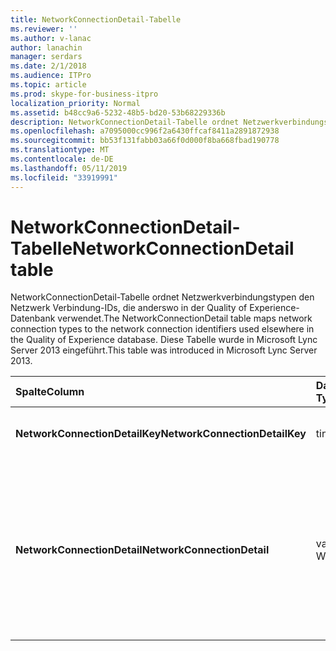 ```yaml
---
title: NetworkConnectionDetail-Tabelle
ms.reviewer: ''
ms.author: v-lanac
author: lanachin
manager: serdars
ms.date: 2/1/2018
ms.audience: ITPro
ms.topic: article
ms.prod: skype-for-business-itpro
localization_priority: Normal
ms.assetid: b48cc9a6-5232-48b5-bd20-53b68229336b
description: NetworkConnectionDetail-Tabelle ordnet Netzwerkverbindungstypen den Netzwerk Verbindung-IDs, die anderswo in der Quality of Experience-Datenbank verwendet. Diese Tabelle wurde in Microsoft Lync Server 2013 eingeführt.
ms.openlocfilehash: a7095000cc996f2a6430ffcaf8411a2891872938
ms.sourcegitcommit: bb53f131fabb03a66f0d000f8ba668fbad190778
ms.translationtype: MT
ms.contentlocale: de-DE
ms.lasthandoff: 05/11/2019
ms.locfileid: "33919991"
---
```

# <a name="networkconnectiondetail-table"></a><span data-ttu-id="f8d1a-104">NetworkConnectionDetail-Tabelle</span><span class="sxs-lookup"><span data-stu-id="f8d1a-104">NetworkConnectionDetail table</span></span>
 
<span data-ttu-id="f8d1a-105">NetworkConnectionDetail-Tabelle ordnet Netzwerkverbindungstypen den Netzwerk Verbindung-IDs, die anderswo in der Quality of Experience-Datenbank verwendet.</span><span class="sxs-lookup"><span data-stu-id="f8d1a-105">The NetworkConnectionDetail table maps network connection types to the network connection identifiers used elsewhere in the Quality of Experience database.</span></span> <span data-ttu-id="f8d1a-106">Diese Tabelle wurde in Microsoft Lync Server 2013 eingeführt.</span><span class="sxs-lookup"><span data-stu-id="f8d1a-106">This table was introduced in Microsoft Lync Server 2013.</span></span>
  
|<span data-ttu-id="f8d1a-107">**Spalte**</span><span class="sxs-lookup"><span data-stu-id="f8d1a-107">**Column**</span></span>|<span data-ttu-id="f8d1a-108">**Datentyp**</span><span class="sxs-lookup"><span data-stu-id="f8d1a-108">**Data Type**</span></span>|<span data-ttu-id="f8d1a-109">**Schlüssel/Index**</span><span class="sxs-lookup"><span data-stu-id="f8d1a-109">**Key/Index**</span></span>|<span data-ttu-id="f8d1a-110">**Details**</span><span class="sxs-lookup"><span data-stu-id="f8d1a-110">**Details**</span></span>|
|:-----|:-----|:-----|:-----|
|<span data-ttu-id="f8d1a-111">**NetworkConnectionDetailKey**</span><span class="sxs-lookup"><span data-stu-id="f8d1a-111">**NetworkConnectionDetailKey**</span></span> <br/> |<span data-ttu-id="f8d1a-112">tinyint</span><span class="sxs-lookup"><span data-stu-id="f8d1a-112">tinyint</span></span>  <br/> |<span data-ttu-id="f8d1a-113">Primary</span><span class="sxs-lookup"><span data-stu-id="f8d1a-113">Primary</span></span>  <br/> |<span data-ttu-id="f8d1a-114">Eindeutiger Bezeichner für den Netzwerkverbindungstyp.</span><span class="sxs-lookup"><span data-stu-id="f8d1a-114">Unique identifier for the network connection type.</span></span>  <br/> |
|<span data-ttu-id="f8d1a-115">**NetworkConnectionDetail**</span><span class="sxs-lookup"><span data-stu-id="f8d1a-115">**NetworkConnectionDetail**</span></span> <br/> |<span data-ttu-id="f8d1a-116">varchar(256)-Wert</span><span class="sxs-lookup"><span data-stu-id="f8d1a-116">varchar(256)</span></span>  <br/> |<span data-ttu-id="f8d1a-117">Eindeutige</span><span class="sxs-lookup"><span data-stu-id="f8d1a-117">Unique</span></span>  <br/> |<span data-ttu-id="f8d1a-118">Typ der Netzwerkverbindung, die die NetworkConnectionDetailKey entspricht.</span><span class="sxs-lookup"><span data-stu-id="f8d1a-118">Network connection type that corresponds to the NetworkConnectionDetailKey.</span></span> <span data-ttu-id="f8d1a-119">Gültige Werte sind:</span><span class="sxs-lookup"><span data-stu-id="f8d1a-119">Allowed values are:</span></span>  <br/> <span data-ttu-id="f8d1a-120">0 – verkabelt</span><span class="sxs-lookup"><span data-stu-id="f8d1a-120">0 -- Wired</span></span>  <br/> <span data-ttu-id="f8d1a-121">1--WiFi</span><span class="sxs-lookup"><span data-stu-id="f8d1a-121">1 -- WiFi</span></span>  <br/> <span data-ttu-id="f8d1a-122">2--Ethernet</span><span class="sxs-lookup"><span data-stu-id="f8d1a-122">2 -- Ethernet</span></span>  <br/> <span data-ttu-id="f8d1a-123">3 – MobileBB</span><span class="sxs-lookup"><span data-stu-id="f8d1a-123">3 -- MobileBB</span></span>  <br/> <span data-ttu-id="f8d1a-124">4 – andere</span><span class="sxs-lookup"><span data-stu-id="f8d1a-124">4 -- Other</span></span>  <br/> <span data-ttu-id="f8d1a-125">5 – tunnel</span><span class="sxs-lookup"><span data-stu-id="f8d1a-125">5 -- Tunnel</span></span>  <br/> |
   

